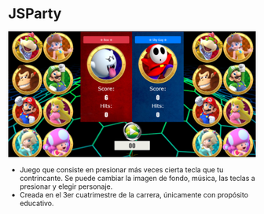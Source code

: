 # JSParty
![start and run](img/image.png)

* Juego que consiste en presionar más veces cierta tecla que tu contrincante. Se puede cambiar la imagen de fondo, música, las teclas a presionar y elegir personaje.
* Creada en el 3er cuatrimestre de la carrera, únicamente con propósito educativo.
